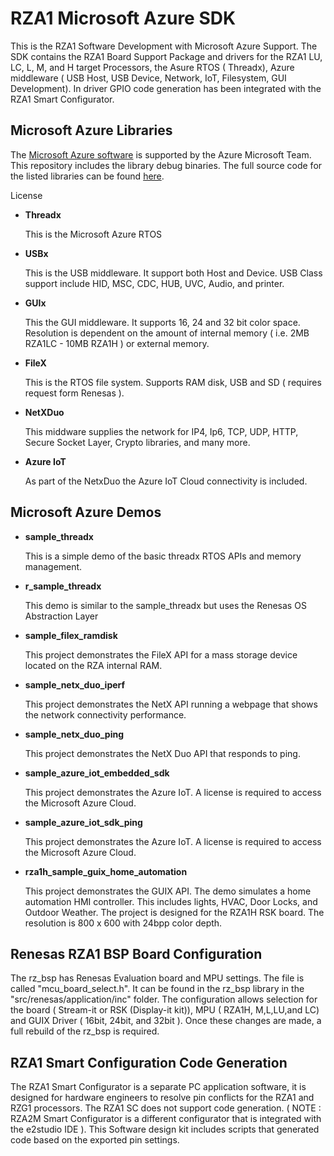 # RZA1 Microsoft Azure SDK

This is the RZA1 Software Development with Microsoft Azure Support. The SDK contains the RZA1 Board Support Package and drivers for the RZA1 LU, LC, L, M, and H target Processors, the Asure RTOS ( Threadx), Azure middleware ( USB Host, USB Device, Network, IoT, Filesystem, GUI Development). In driver GPIO code generation has been integrated with the RZA1 Smart Configurator.

## Microsoft Azure Libraries

The [Microsoft Azure software](https://azure.microsoft.com/en-us/free/search/?&ef_id=EAIaIQobChMIo6et7eiu8AIVAh-tBh2tygWBEAAYAiAAEgIHcPD_BwE:G:s&OCID=AID2100131_SEM_EAIaIQobChMIo6et7eiu8AIVAh-tBh2tygWBEAAYAiAAEgIHcPD_BwE:G:s&gclid=EAIaIQobChMIo6et7eiu8AIVAh-tBh2tygWBEAAYAiAAEgIHcPD_BwE) is supported by the Azure Microsoft Team.  This repository includes the library debug binaries. The full source code for the listed libraries can be found [here](https://github.com/azure-rtos/samples).

License

- **Threadx** 

  This is the Microsoft Azure RTOS

- **USBx**

  This is the USB middleware. It support both Host and Device. USB Class support include HID, MSC, CDC,   HUB, UVC, Audio, and printer.

- **GUIx**

  This the GUI middleware. It supports 16, 24 and 32 bit color space. Resolution is dependent on the amount of internal memory ( i.e. 2MB RZA1LC - 10MB RZA1H ) or external memory. 

- **FileX**

  This is the RTOS file system. Supports RAM disk, USB and SD ( requires request form Renesas ).

- **NetXDuo**

  This middware supplies the network for IP4, Ip6, TCP, UDP, HTTP, Secure Socket Layer, Crypto libraries, and many more.

- **Azure IoT**

  As part of the NetxDuo the Azure IoT Cloud connectivity is included. 

## Microsoft Azure Demos

- **sample_threadx**

  This is a simple demo of the basic threadx RTOS APIs and memory management.

- **r_sample_threadx**

  This demo is similar to the sample_threadx but uses the Renesas OS Abstraction Layer

- **sample_filex_ramdisk**

  This project demonstrates the FileX API for a mass storage device located on the RZA internal RAM.

- **sample_netx_duo_iperf**

  This project demonstrates the NetX API running a webpage that shows the network connectivity performance.

- **sample_netx_duo_ping**

  This project demonstrates the NetX Duo API that responds to ping.

- **sample_azure_iot_embedded_sdk**

  This project demonstrates the Azure IoT. A license is required to access the Microsoft Azure Cloud.

- **sample_azure_iot_sdk_ping**

  This project demonstrates the Azure IoT. A license is required to access the Microsoft Azure Cloud.

- **rza1h_sample_guix_home_automation**

  This project demonstrates the GUIX API. The demo simulates a home automation HMI controller. This includes lights, HVAC, Door Locks, and Outdoor Weather. The project is designed for the RZA1H RSK board. The resolution is 800 x 600 with 24bpp color depth.

## Renesas RZA1 BSP Board Configuration

The rz_bsp has Renesas Evaluation board and MPU settings. The file is called "mcu_board_select.h". It can be found in the rz_bsp library in the "src/renesas/application/inc" folder. The configuration allows selection for the board ( Stream-it or RSK (Display-it kit)), MPU ( RZA1H, M,L,LU,and LC) and GUIX Driver ( 16bit, 24bit, and 32bit ). Once these changes are made, a full rebuild of the rz_bsp is required.

## RZA1 Smart Configuration Code Generation

The RZA1 Smart Configurator is a separate PC application software, it is designed for hardware engineers to resolve pin conflicts for the RZA1 and RZG1 processors. The RZA1 SC does not support code generation. ( NOTE : RZA2M Smart Configurator is a different configurator that is integrated with the e2studio IDE ). This Software design kit includes scripts that generated code based on the exported pin settings. 
